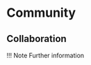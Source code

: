 <!--
SPDX-FileCopyrightText: 2025 Jonas Huber <jonas.huber@rl-institut.de>
SPDX-FileCopyrightText: 2025 Christian Winger <Christian Winger@oeko.de>

SPDX-License-Identifier: CC0-1.0
-->

# Community

## Collaboration

!!! Note
Further information
